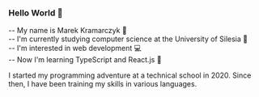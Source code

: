 ### Hello World :wave:
-- My name is Marek Kramarczyk :pencil: <br>
-- I'm currently studying computer science at the University of Silesia 📖<br>
-- I'm interested in web development :computer: <br>
-- Now I'm learning TypeScript and React.js :blue_book: <br>

I started my programming adventure at a technical school in 2020. Since then, I have been training my skills in various languages.

